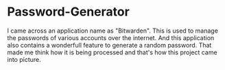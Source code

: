 # Password-Generator
I came across an application name as "Bitwarden". This is used to manage the passwords of various accounts over the internet. And this application also contains a wonderfull feature to generate a random password. That made me think how it is being processed and that's how this project came into picture.

